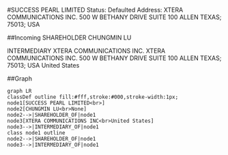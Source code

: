 #SUCCESS PEARL LIMITED
Status: Defaulted
Address: XTERA COMMUNICATIONS INC.  500 W BETHANY DRIVE SUITE 100 ALLEN TEXAS; 75013; USA

##Incoming
SHAREHOLDER
CHUNGMIN LU


INTERMEDIARY
XTERA COMMUNICATIONS INC.
XTERA COMMUNICATIONS INC.  500 W BETHANY DRIVE SUITE 100 ALLEN TEXAS; 75013; USA
United States



##Graph
```mermaid
graph LR
classDef outline fill:#fff,stroke:#000,stroke-width:1px;
node1[SUCCESS PEARL LIMITED<br>]
node2[CHUNGMIN LU<br>None]
node2-->|SHAREHOLDER_OF|node1
node3[XTERA COMMUNICATIONS INC<br>United States]
node3-->|INTERMEDIARY_OF|node1
class node1 outline
node2-->|SHAREHOLDER_OF|node1
node3-->|INTERMEDIARY_OF|node1
```